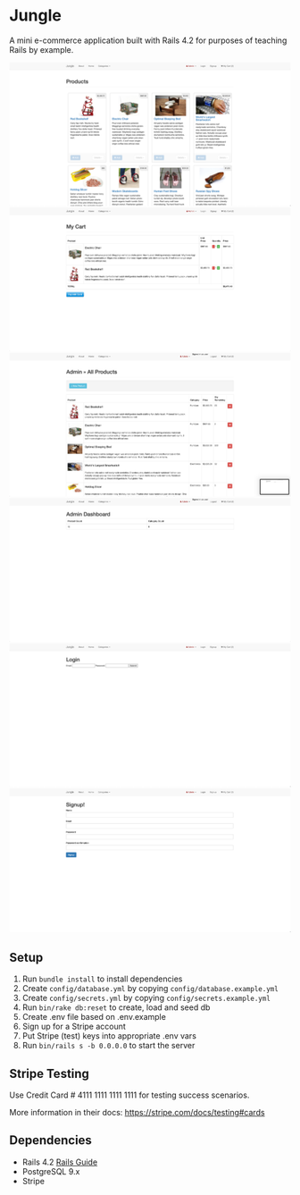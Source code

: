 # Jungle

A mini e-commerce application built with Rails 4.2 for purposes of teaching Rails by example.

![main page](./images/main_page.png)
![cart](./images/cart_page.png)
![product page](./images/admin_products_page.png)
![admin dashboard page](./images/admin_dashboard_page.png)
![admin login page](./images/login_page.png)
![admin signup page](./images/signup_page.png)

## Setup

1. Run `bundle install` to install dependencies
2. Create `config/database.yml` by copying `config/database.example.yml`
3. Create `config/secrets.yml` by copying `config/secrets.example.yml`
4. Run `bin/rake db:reset` to create, load and seed db
5. Create .env file based on .env.example
6. Sign up for a Stripe account
7. Put Stripe (test) keys into appropriate .env vars
8. Run `bin/rails s -b 0.0.0.0` to start the server

## Stripe Testing

Use Credit Card # 4111 1111 1111 1111 for testing success scenarios.

More information in their docs: <https://stripe.com/docs/testing#cards>

## Dependencies

* Rails 4.2 [Rails Guide](http://guides.rubyonrails.org/v4.2/)
* PostgreSQL 9.x
* Stripe